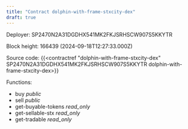 ```yaml
---
title: "Contract dolphin-with-frame-stxcity-dex"
draft: true
---
```

Deployer: SP2470N2A31DGDHX541MK2FKJSRHSCW907S5KKYTR


 



Block height: 166439 (2024-09-18T12:27:33.000Z)

Source code: {{<contractref "dolphin-with-frame-stxcity-dex" SP2470N2A31DGDHX541MK2FKJSRHSCW907S5KKYTR dolphin-with-frame-stxcity-dex>}}

Functions:

* buy _public_
* sell _public_
* get-buyable-tokens _read_only_
* get-sellable-stx _read_only_
* get-tradable _read_only_
